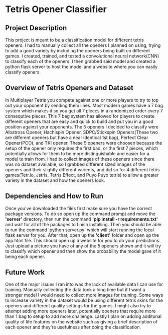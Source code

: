 # Tetris Opener Classifier 

## Project Description

This project is meant to be a classification model for different tetris openers. I had to manually collect all the openers I planned on using, trying to add a good variety by including the openers being built on different games. I created, trained, and tested a convolutional neural network(CNN) to classify each of the openers. I then grabbed said model and created a python flask server to host the model and a website where you can easily classify openers. 

## Overview of Tetris Openers and Dataset

In Multiplayer Tetris you compete against one or more players to try to top out your opponent by sending them lines. Most modern games have a 7 bag system which makes it so you get all 7 pieces in a randomized order every 7 consequtive pieces. This 7 bag system has allowed for players to create different openers that are easy and quick to build and put you in a good position against your opponents. The 5 openers I decided to classify were Albatross Opener, Hachispin Opener, SDPC/Stickspin Openers(These two are different openers but have a near identical 1st bag), Perfect Clear Opener(PCO), and TKI opener. These 5 openers were choosen because the setup of the opener only requires the first bad, or the first 7 pieces, which potentially allows for them to be more distinguishable and easier for a model to train from. I had to collect images of these openers since there was no dataset available, so I grabbed different sized images of the openers and their slightly different varients, and did so for 4 different tetris games(Tetr.io, Jstris, Tetris Effect, and Puyo Puyo tetris) to allow a greater variety in the dataset and how the openers look.

## Dependencies and How to Run 

Once you've downloaded the files first make sure you have the correct package versions. To do so open up the command prompt and move the **'server'** directory, then run the command **'pip install -r requirements.txt'** and wait for all of the packages to finish installing. Then you should be able to run the command 'python server.py' which will start running the local flask server for you. After that, open up the **'client'** folder and open up the app.html file. This should open up a website for you to do your predictions. Just upload a picture you have of any of the 5 openers shown and it will try to classify which opener and then show the probability the model gave of it being each opener.

## Future Work

One of the major issues I ran into was the lack of available data I can use for training. Manually collecting the data took a long time but if I want a stronger model I would need to collect more images for training. Some ways to increase variety in the dataset would be using different tetris skins for the openers and different quality settings for the games. I might also try to attempt adding more openers later, potentially openers that require more than 1 bag to setup to add more challenge. Lastly I plan on adding additonal quality of life features on the website such as giving a brief description of each opener and they're usefulness after doing the classification.
